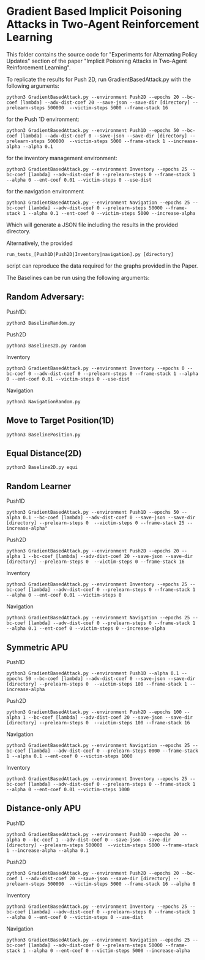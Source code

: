 # Gradient Based Implicit Poisoning Attacks in Two-Agent Reinforcement Learning

This folder contains the source code for "Experiments for Alternating Policy Updates" section of the paper "Implicit Poisoning Attacks in Two-Agent Reinforcement Learning".

To replicate the results for Push 2D, run GradientBasedAttack.py with the following arguments:
```console 
python3 GradientBasedAttack.py --environment Push2D --epochs 20 --bc-coef [lambda] --adv-dist-coef 20 --save-json --save-dir [directory] --prelearn-steps 500000  --victim-steps 5000 --frame-stack 16
```

for the Push 1D environment:
```console
python3 GradientBasedAttack.py --environment Push1D --epochs 50 --bc-coef [lambda] --adv-dist-coef 0 --save-json --save-dir [directory] --prelearn-steps 500000  --victim-steps 5000 --frame-stack 1 --increase-alpha --alpha 0.1
```
for the inventory management environment:
```console
python3 GradientBasedAttack.py --environment Inventory --epochs 25 --bc-coef [lambda] --adv-dist-coef 0 --prelearn-steps 0 --frame-stack 1 --alpha 0 --ent-coef 0.01 --victim-steps 0 --use-dist
```

for the navigation environment
```console
python3 GradientBasedAttack.py --environment Navigation --epochs 25 --bc-coef [lambda] --adv-dist-coef 0 --prelearn-steps 50000 --frame-stack 1 --alpha 0.1 --ent-coef 0 --victim-steps 5000 --increase-alpha
```


Which will generate a JSON file including the results in the provided directory.

Alternatively, the provided 
```console
run_tests_[Push1D|Push2D|Inventory|navigation].py [directory]
```
script can reproduce the data required for the graphs provided in the Paper. 

The Baselines can be run using the following arguments:

## Random Adversary:
Push1D:
```console
python3 BaselineRandom.py
```
Push2D
```console
python3 Baselines2D.py random
```
Inventory
```console
python3 GradientBasedAttack.py --environment Inventory --epochs 0 --bc-coef 0 --adv-dist-coef 0 --prelearn-steps 0 --frame-stack 1 --alpha 0 --ent-coef 0.01 --victim-steps 0 --use-dist
```
Navigation
```console
python3 NavigationRandom.py
```

## Move to Target Position(1D)
```console
python3 BaselinePosition.py
```

## Equal Distance(2D)
```console
python3 Baseline2D.py equi
```

## Random Learner
Push1D
```console
python3 GradientBasedAttack.py --environment Push1D --epochs 50 --alpha 0.1 --bc-coef [lambda] --adv-dist-coef 0 --save-json --save-dir [directory] --prelearn-steps 0  --victim-steps 0 --frame-stack 25 --increase-alpha"
```
Push2D
```console
python3 GradientBasedAttack.py --environment Push2D --epochs 20 --alpha 1 --bc-coef [lambda] --adv-dist-coef 20 --save-json --save-dir [directory] --prelearn-steps 0  --victim-steps 0 --frame-stack 16
```
Inventory
```console
python3 GradientBasedAttack.py --environment Inventory --epochs 25 --bc-coef [lambda] --adv-dist-coef 0 --prelearn-steps 0 --frame-stack 1 --alpha 0 --ent-coef 0.01 --victim-steps 0
```
Navigation
```console
python3 GradientBasedAttack.py --environment Navigation --epochs 25 --bc-coef [lambda] --adv-dist-coef 0 --prelearn-steps 0 --frame-stack 1 --alpha 0.1 --ent-coef 0 --victim-steps 0 --increase-alpha
```

## Symmetric APU
Push1D
```console
python3 GradientBasedAttack.py --environment Push1D --alpha 0.1 --epochs 50 --bc-coef [lambda] --adv-dist-coef 0 --save-json --save-dir [directory] --prelearn-steps 0  --victim-steps 100 --frame-stack 1 --increase-alpha
```

Push2D
```console
python3 GradientBasedAttack.py --environment Push2D --epochs 100 --alpha 1 --bc-coef [lambda] --adv-dist-coef 20 --save-json --save-dir [directory] --prelearn-steps 0  --victim-steps 100 --frame-stack 16
```

Navigation
```console
python3 GradientBasedAttack.py --environment Navigation --epochs 25 --bc-coef [lambda] --adv-dist-coef 0 --prelearn-steps 0000 --frame-stack 1 --alpha 0.1 --ent-coef 0 --victim-steps 1000
```
Inventory
```console
python3 GradientBasedAttack.py --environment Inventory --epochs 25 --bc-coef [lambda] --adv-dist-coef 0 --prelearn-steps 0 --frame-stack 1 --alpha 0 --ent-coef 0.01 --victim-steps 1000
```

## Distance-only APU
Push1D
```console
python3 GradientBasedAttack.py --environment Push1D --epochs 20 --alpha 0 --bc-coef 1 --adv-dist-coef 0 --save-json --save-dir [directory] --prelearn-steps 500000  --victim-steps 5000 --frame-stack 1 --increase-alpha --alpha 0.1
```

Push2D
```console 
python3 GradientBasedAttack.py --environment Push2D --epochs 20 --bc-coef 1 --adv-dist-coef 20 --save-json --save-dir [directory] --prelearn-steps 500000  --victim-steps 5000 --frame-stack 16 --alpha 0
```

Inventory
```console
python3 GradientBasedAttack.py --environment Inventory --epochs 25 --bc-coef [lambda] --adv-dist-coef 0 --prelearn-steps 0 --frame-stack 1 --alpha 0 --ent-coef 0 --victim-steps 0 --use-dist
```
Navigation
```console
python3 GradientBasedAttack.py --environment Navigation --epochs 25 --bc-coef [lambda] --adv-dist-coef 0 --prelearn-steps 50000 --frame-stack 1 --alpha 0 --ent-coef 0 --victim-steps 5000 --increase-alpha
```

